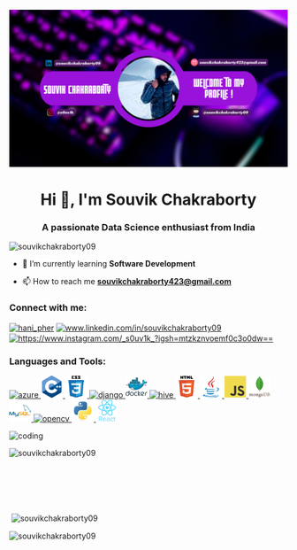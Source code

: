 ![logo](https://github.com/souvikchakraborty09/souvikchakraborty09/blob/main/sOUVIK%20cHAKRABORTY.png)
<h1 align="center">Hi 👋, I'm Souvik Chakraborty</h1>
<h3 align="center">A passionate Data Science enthusiast from India</h3>

<p align="left"> <img src="https://komarev.com/ghpvc/?username=souvikchakraborty09&label=Profile%20views&color=0e75b6&style=flat" alt="souvikchakraborty09" /> </p>

- 🌱 I’m currently learning **Software Development**

- 📫 How to reach me **souvikchakraborty423@gmail.com**

<h3 align="left">Connect with me:</h3>
<p align="left">
<a href="https://twitter.com/hani_pher" target="blank"><img align="center" src="https://raw.githubusercontent.com/rahuldkjain/github-profile-readme-generator/master/src/images/icons/Social/twitter.svg" alt="hani_pher" height="30" width="40" /></a>
<a href="https://linkedin.com/in/www.linkedin.com/in/souvikchakraborty09" target="blank"><img align="center" src="https://raw.githubusercontent.com/rahuldkjain/github-profile-readme-generator/master/src/images/icons/Social/linked-in-alt.svg" alt="www.linkedin.com/in/souvikchakraborty09" height="30" width="40" /></a>
<a href="https://instagram.com/https://www.instagram.com/_s0uv1k_?igsh=mtzkznvoemf0c3o0dw==" target="blank"><img align="center" src="https://raw.githubusercontent.com/rahuldkjain/github-profile-readme-generator/master/src/images/icons/Social/instagram.svg" alt="https://www.instagram.com/_s0uv1k_?igsh=mtzkznvoemf0c3o0dw==" height="30" width="40" /></a>
</p>

<h3 align="left">Languages and Tools:</h3>
<p align="left"> <a href="https://azure.microsoft.com/en-in/" target="_blank" rel="noreferrer"> <img src="https://www.vectorlogo.zone/logos/microsoft_azure/microsoft_azure-icon.svg" alt="azure" width="40" height="40"/> </a> <a href="https://www.w3schools.com/cpp/" target="_blank" rel="noreferrer"> <img src="https://raw.githubusercontent.com/devicons/devicon/master/icons/cplusplus/cplusplus-original.svg" alt="cplusplus" width="40" height="40"/> </a> <a href="https://www.w3schools.com/css/" target="_blank" rel="noreferrer"> <img src="https://raw.githubusercontent.com/devicons/devicon/master/icons/css3/css3-original-wordmark.svg" alt="css3" width="40" height="40"/> </a> <a href="https://www.djangoproject.com/" target="_blank" rel="noreferrer"> <img src="https://cdn.worldvectorlogo.com/logos/django.svg" alt="django" width="40" height="40"/> </a> <a href="https://www.docker.com/" target="_blank" rel="noreferrer"> <img src="https://raw.githubusercontent.com/devicons/devicon/master/icons/docker/docker-original-wordmark.svg" alt="docker" width="40" height="40"/> </a> <a href="https://hive.apache.org/" target="_blank" rel="noreferrer"> <img src="https://www.vectorlogo.zone/logos/apache_hive/apache_hive-icon.svg" alt="hive" width="40" height="40"/> </a> <a href="https://www.w3.org/html/" target="_blank" rel="noreferrer"> <img src="https://raw.githubusercontent.com/devicons/devicon/master/icons/html5/html5-original-wordmark.svg" alt="html5" width="40" height="40"/> </a> <a href="https://www.java.com" target="_blank" rel="noreferrer"> <img src="https://raw.githubusercontent.com/devicons/devicon/master/icons/java/java-original.svg" alt="java" width="40" height="40"/> </a> <a href="https://developer.mozilla.org/en-US/docs/Web/JavaScript" target="_blank" rel="noreferrer"> <img src="https://raw.githubusercontent.com/devicons/devicon/master/icons/javascript/javascript-original.svg" alt="javascript" width="40" height="40"/> </a> <a href="https://www.mongodb.com/" target="_blank" rel="noreferrer"> <img src="https://raw.githubusercontent.com/devicons/devicon/master/icons/mongodb/mongodb-original-wordmark.svg" alt="mongodb" width="40" height="40"/> </a> <a href="https://www.mysql.com/" target="_blank" rel="noreferrer"> <img src="https://raw.githubusercontent.com/devicons/devicon/master/icons/mysql/mysql-original-wordmark.svg" alt="mysql" width="40" height="40"/> </a> <a href="https://opencv.org/" target="_blank" rel="noreferrer"> <img src="https://www.vectorlogo.zone/logos/opencv/opencv-icon.svg" alt="opencv" width="40" height="40"/> </a> <a href="https://www.python.org" target="_blank" rel="noreferrer"> <img src="https://raw.githubusercontent.com/devicons/devicon/master/icons/python/python-original.svg" alt="python" width="40" height="40"/> </a> <a href="https://reactjs.org/" target="_blank" rel="noreferrer"> <img src="https://raw.githubusercontent.com/devicons/devicon/master/icons/react/react-original-wordmark.svg" alt="react" width="40" height="40"/> </a><a href="https://learn.microsoft.com/en-us/dotnet/csharp/" target="_blank" rel="noreferrer"<img src="https://upload.wikimedia.org/wikipedia/commons/7/7a/C_Sharp_logo.svg" alt="C# Logo" width="40" height="40"> </a> </p>


<img align="centre" alt="coding" width="1000" src="https://frogdesign.nyc3.cdn.digitaloceanspaces.com/wp-content/uploads/2020/08/04192430/AI_designing-with-data.gif">

<p><img align="left" src="https://github-readme-stats.vercel.app/api/top-langs?username=souvikchakraborty09&show_icons=true&locale=en&layout=compact" alt="souvikchakraborty09" /></p>
<br>

</br>
<br>

</br>
<br>

</br>
<p>&nbsp;<img align="center" src="https://github-readme-stats.vercel.app/api?username=souvikchakraborty09&show_icons=true&locale=en" alt="souvikchakraborty09" /></p>

<p><img align="center" src="https://github-readme-streak-stats.herokuapp.com/?user=souvikchakraborty09&" alt="souvikchakraborty09" /></p>
